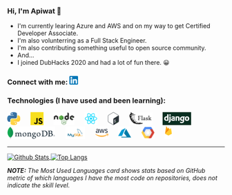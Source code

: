 ### Hi, I'm Apiwat 🙌

- I'm currently learing Azure and AWS and on my way to get Certified Developer Associate.
- I'm also volunterring as a Full Stack Engineer.
- I'm also contributing something useful to open source community.
- And...
- I joined DubHacks 2020 and had a lot of fun there. 😀

### Connect with me: [<img alt="LinkedIn" width="20px" src="https://raw.githubusercontent.com/apiwatc/apiwatc/master/assets/linkedin.png" />](https://www.linkedin.com/in/apiwatc/)

### Technologies (I have used and been learning):

[<img height="30" src="https://raw.githubusercontent.com/apiwatc/apiwatc/master/assets/Python.png">]('https://github.com/apiwatc/apiwatc')
&nbsp;&nbsp;&nbsp;&nbsp;
[<img height="30" src="https://raw.githubusercontent.com/apiwatc/apiwatc/master/assets/js.png">]('https://github.com/apiwatc/apiwatc')
&nbsp;&nbsp;&nbsp;&nbsp;
[<img height="30" src="https://raw.githubusercontent.com/apiwatc/apiwatc/master/assets/node.png">]('https://github.com/apiwatc/apiwatc')
&nbsp;&nbsp;&nbsp;&nbsp;
[<img height="30" src="https://raw.githubusercontent.com/apiwatc/apiwatc/master/assets/React.png">]('https://github.com/apiwatc/apiwatc')
&nbsp;&nbsp;&nbsp;&nbsp;
[<img height="30" src="https://raw.githubusercontent.com/apiwatc/apiwatc/master/assets/bash.png">]('https://github.com/apiwatc/apiwatc')
&nbsp;&nbsp;&nbsp;&nbsp;
[<img height="30" src="https://raw.githubusercontent.com/apiwatc/apiwatc/master/assets/flask.png">]('https://github.com/apiwatc/apiwatc')
&nbsp;&nbsp;&nbsp;&nbsp;
[<img height="30" src="https://raw.githubusercontent.com/apiwatc/apiwatc/master/assets/django.png">]('https://github.com/apiwatc/apiwatc')
&nbsp;&nbsp;&nbsp;&nbsp;
[<img height="30" src="https://raw.githubusercontent.com/apiwatc/apiwatc/master/assets/mongodb.png">]('https://github.com/apiwatc/apiwatc')
&nbsp;&nbsp;&nbsp;&nbsp;
[<img height="30" src="https://raw.githubusercontent.com/apiwatc/apiwatc/master/assets/mysql.png">]('https://github.com/apiwatc/apiwatc')
&nbsp;&nbsp;&nbsp;&nbsp;
[<img height="30" src="https://raw.githubusercontent.com/apiwatc/apiwatc/master/assets/aws.png">]('https://github.com/apiwatc/apiwatc')
&nbsp;&nbsp;&nbsp;&nbsp;
[<img height="30" src="https://raw.githubusercontent.com/apiwatc/apiwatc/master/assets/azure.png">]('https://github.com/apiwatc/apiwatc')
&nbsp;&nbsp;&nbsp;&nbsp;
[<img height="30" src="https://raw.githubusercontent.com/apiwatc/apiwatc/master/assets/gcp.png">]('https://github.com/apiwatc/apiwatc')
&nbsp;&nbsp;&nbsp;&nbsp;
[<img height="30" src="https://raw.githubusercontent.com/apiwatc/apiwatc/master/assets/firebase.png">]("https://github.com/apiwatc/apiwatc")
<br />

---

<a href="">
  <img align="center" src="https://github-readme-stats.vercel.app/api?username=apiwatc&count_private=true&show_icons=true&theme=dracula&hide=stars" alt="Github Stats" />
</a>
<a href="">
  <img align="center" src="https://github-readme-stats.vercel.app/api/top-langs?username=apiwatc&theme=dracula&layout=compact" alt="Top Langs" />
</a>

**_NOTE:_** _The Most Used Languages card shows stats based on GitHub metric of which languages I have the most code on repositories, does not indicate the skill level._
